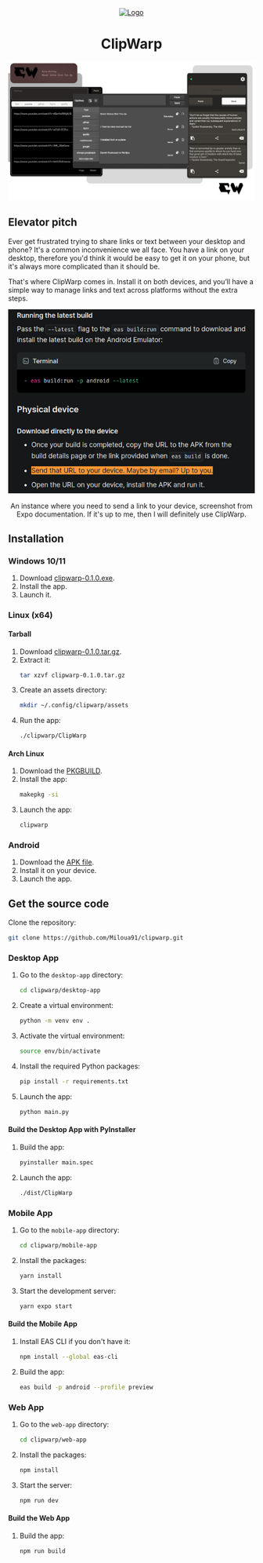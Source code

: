 <div align="center">
<a href="https://clipwarp.vercel.app" >
   <img src="./desktop-app/assets/cw.ico" alt="Logo" width="100" height="100">
</a>

# ClipWarp

[![product-screenshot]](https://clipwarp.vercel.app)

</div>

## Elevator pitch

Ever get frustrated trying to share links or text between your desktop and phone? It's a common inconvenience we all face. You have a link on your desktop, therefore you'd think it would be easy to get it on your phone, but it's always more complicated than it should be.

That's where ClipWarp comes in. Install it on both devices, and you’ll have a simple way to manage links and text across platforms without the extra steps.

<div align="center">

![example-screenshot]

An instance where you need to send a link to your device, screenshot from Expo documentation. If it's up to me, then I will definitely use ClipWarp.

</div>

## Installation

### Windows 10/11

1. Download [clipwarp-0.1.0.exe](https://github.com/Miloua91/clipwarp/releases/download/v0.1.0/clipwarp-0.1.0.exe).
2. Install the app.
3. Launch it.

### Linux (x64)

#### Tarball

1. Download [clipwarp-0.1.0.tar.gz](https://github.com/Miloua91/clipwarp/releases/download/v0.1.0/clipwarp-0.1.0.tar.gz).
2. Extract it: 
   ```sh
   tar xzvf clipwarp-0.1.0.tar.gz
   ```
3. Create an assets directory: 
   ```sh
   mkdir ~/.config/clipwarp/assets
   ```
4. Run the app: 
   ```sh
   ./clipwarp/ClipWarp
   ```

#### Arch Linux

1. Download the [PKGBUILD](https://github.com/Miloua91/clipwarp/releases/download/v0.1.0/PKGBUILD).
2. Install the app: 
   ```sh
   makepkg -si
   ```
3. Launch the app: 
   ```sh
   clipwarp
   ```

### Android

1. Download the [APK file](https://github.com/Miloua91/clipwarp/releases/download/v0.1.0/clipwarp-1.0.0.apk).
2. Install it on your device.
3. Launch the app.

## Get the source code

Clone the repository:

```sh
git clone https://github.com/Miloua91/clipwarp.git
```

### Desktop App

1. Go to the `desktop-app` directory:
   ```sh
   cd clipwarp/desktop-app
   ```

2. Create a virtual environment:
   ```sh
   python -m venv env .
   ```

3. Activate the virtual environment:
   ```sh
   source env/bin/activate
   ```

4. Install the required Python packages:
   ```sh
   pip install -r requirements.txt
   ```

5. Launch the app:
   ```sh
   python main.py
   ```

#### Build the Desktop App with PyInstaller

1. Build the app:
   ```sh
   pyinstaller main.spec
   ```

2. Launch the app:
   ```sh
   ./dist/ClipWarp
   ```

### Mobile App

1. Go to the `mobile-app` directory:
   ```sh
   cd clipwarp/mobile-app
   ```

2. Install the packages:
   ```sh
   yarn install
   ```

3. Start the development server:
   ```sh
   yarn expo start
   ```

#### Build the Mobile App

1. Install EAS CLI if you don't have it:
   ```sh
   npm install --global eas-cli
   ```

2. Build the app:
   ```sh
   eas build -p android --profile preview
   ```

### Web App

1. Go to the `web-app` directory:
   ```sh
   cd clipwarp/web-app
   ```

2. Install the packages:
   ```sh
   npm install
   ```

3. Start the server:
   ```sh
   npm run dev
   ```

#### Build the Web App

1. Build the app:
   ```sh
   npm run build
   ```

[product-screenshot]: ./presentation.png
[example-screenshot]: ./example.png
